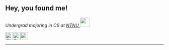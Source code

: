 <h2> Hey, you found me! </h2>

<p><em>Undergrad majoring in CS at <a href="https://www.ntnu.edu.tw/">NTNU </a><img src="https://media.tenor.com/DZKcXvpu-d8AAAAi/bongo-cat-cute-png.gif" width="30">
</em></p>

<div style="display: flex; align-items: center;">
    <a href="https://github.com/qwuzer">
        <img src="https://badgen.net/badge/icon/github?icon=github&label" alt="GitHub" style="height: 24px;">
    </a>
    <a href="mailto:thsg314@gmail.com">
        <img src="https://img.shields.io/badge/Gmail-D14836?style=for-the-badge&logo=gmail&logoColor=white" alt="Gmail" style="height: 24px;">
    </a>
    <a href="https://www.cakeresume.com/yj-d379bd">
        <img src="https://img.shields.io/badge/Check%20out%20my%20-resume-1abc9c.svg" alt="resume" style="height: 24px;">
    </a>


</div>

 <em></em>

---